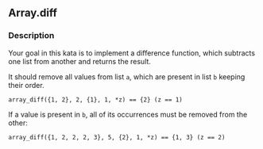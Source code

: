 ## Array.diff

### Description

Your goal in this kata is to implement a difference function, which subtracts one list from another and returns the result.

It should remove all values from list `a`, which are present in list `b` keeping their order.
```
array_diff({1, 2}, 2, {1}, 1, *z) == {2} (z == 1)
```
If a value is present in `b`, all of its occurrences must be removed from the other:
```
array_diff({1, 2, 2, 2, 3}, 5, {2}, 1, *z) == {1, 3} (z == 2)
```